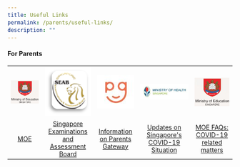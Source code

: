 ```yaml
---
title: Useful Links
permalink: /parents/useful-links/
description: ""
---
```

<h4><strong>For Parents</strong></h4>
<table>
<tbody>
<tr>
<th style="width: 140px;"><img src="/images/moee.png" /></th>
<th style="width: 140px;"><img src="/images/SEAB.png" /></th>
<th style="width: 100px;"><img src="/images/pg.jpg" /></th>
<th style="width: 180px;"><img src="/images/moh.jpg" /></th>
<th style="width: 140px;"><img src="/images/moee.png" /></th>
</tr>
<tr>
<td style="text-align: center; width: 140px;"><a href="https://www.moe.gov.sg/" target="">MOE</a></td>
<td style="text-align: center; width: 140px;"><a href="https://www.seab.gov.sg/" target="">Singapore Examinations and Assessment Board</a></td>
<td style="text-align: center; width: 100px;"><a href="https://pg.moe.edu.sg/faq" target="">Information on Parents Gateway</a></td>
<td style="text-align: center; width: 180px;"><a href="https://www.moh.gov.sg/covid-19" target="">Updates on Singapore's COVID-19 Situation</a></td>
<td style="text-align: center; width: 140px;"><a href="https://www.moe.gov.sg/faqs-covid-19-infection" target="">MOE FAQs: COVID-19 related matters</a></td>
</tr>
</tbody>
</table>